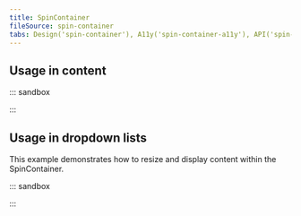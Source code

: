 ```yaml
---
title: SpinContainer
fileSource: spin-container
tabs: Design('spin-container'), A11y('spin-container-a11y'), API('spin-container-api'), Example('spin-container-code'), Changelog('spin-container-changelog')
---
```


## Usage in content

::: sandbox

<script lang="tsx">
  export Demo from 'stories/components/spin-container/docs/examples/usage_in_content.tsx';
</script>

:::

## Usage in dropdown lists

This example demonstrates how to resize and display content within the SpinContainer.

::: sandbox

<script lang="tsx">
  export Demo from 'stories/components/spin-container/docs/examples/usage_in_dropdown_lists.tsx';
</script>

:::
